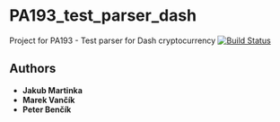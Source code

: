 # PA193_test_parser_dash

Project for PA193 - Test parser for Dash cryptocurrency
[![Build Status](https://travis-ci.org/JakubMar/PA193_test_parser_dash.svg?branch=master)](https://travis-ci.org/JakubMar/PA193_test_parser_dash)


## Authors

* **Jakub Martinka**
* **Marek Vančík**
* **Peter Benčík**
